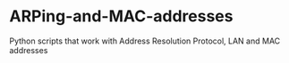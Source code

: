 # ARPing-and-MAC-addresses
Python scripts that work with Address Resolution Protocol, LAN and MAC addresses
